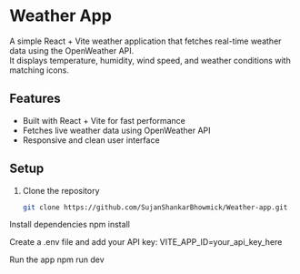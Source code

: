 # Weather App

A simple React + Vite weather application that fetches real-time weather data using the OpenWeather API.  
It displays temperature, humidity, wind speed, and weather conditions with matching icons.

## Features
- Built with React + Vite for fast performance
- Fetches live weather data using OpenWeather API
- Responsive and clean user interface

## Setup
1. Clone the repository  
   ```bash
   git clone https://github.com/SujanShankarBhowmick/Weather-app.git

Install dependencies
npm install

Create a .env file and add your API key:
VITE_APP_ID=your_api_key_here

Run the app
npm run dev
